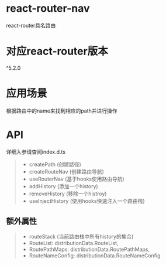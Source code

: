 # react-router-nav

react-router具名路由

# 对应react-router版本

^5.2.0

# 应用场景

根据路由中的name来找到相应的path并进行操作


# API

详细入参请查阅index.d.ts

>* createPath (创建路径)
>* createRouteNav (创建路由导航)
>* useRouterNav (基于hooks使用路由导航)
>* addHistory (添加一个history)
>* removeHistory (移除一个histroy)
>* useInjectHistory (使用hooks快速注入一个路由栈)

## 额外属性

>* routeStack (当前路由栈中所有history的集合)
>* RouteList: distributionData.RouteList,
>* RoutePathMaps: distributionData.RoutePathMaps,
>* RouteNameConfig: distributionData.RouteNameConfig